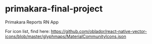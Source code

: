 # primakara-final-project
Primakara Reports RN App


For icon list, find here:
https://github.com/oblador/react-native-vector-icons/blob/master/glyphmaps/MaterialCommunityIcons.json
